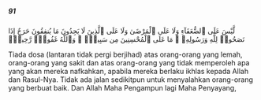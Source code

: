 ##### 91

<span class="ayah">لَّيْسَ عَلَى ٱلضُّعَفَآءِ وَلَا عَلَى ٱلْمَرْضَىٰ وَلَا عَلَى ٱلَّذِينَ لَا يَجِدُونَ مَا يُنفِقُونَ حَرَجٌ إِذَا نَصَحُوا۟ لِلَّهِ وَرَسُولِهِۦ ۚ مَا عَلَى ٱلْمُحْسِنِينَ مِن سَبِيلٍۢ ۚ وَٱللَّهُ غَفُورٌۭ رَّحِيمٌۭ</span>

<span class="ayah_translation">Tiada dosa (lantaran tidak pergi berjihad) atas orang-orang yang lemah, orang-orang yang sakit dan atas orang-orang yang tidak memperoleh apa yang akan mereka nafkahkan, apabila mereka berlaku ikhlas kepada Allah dan Rasul-Nya. Tidak ada jalan sedikitpun untuk menyalahkan orang-orang yang berbuat baik. Dan Allah Maha Pengampun lagi Maha Penyayang,</span>
